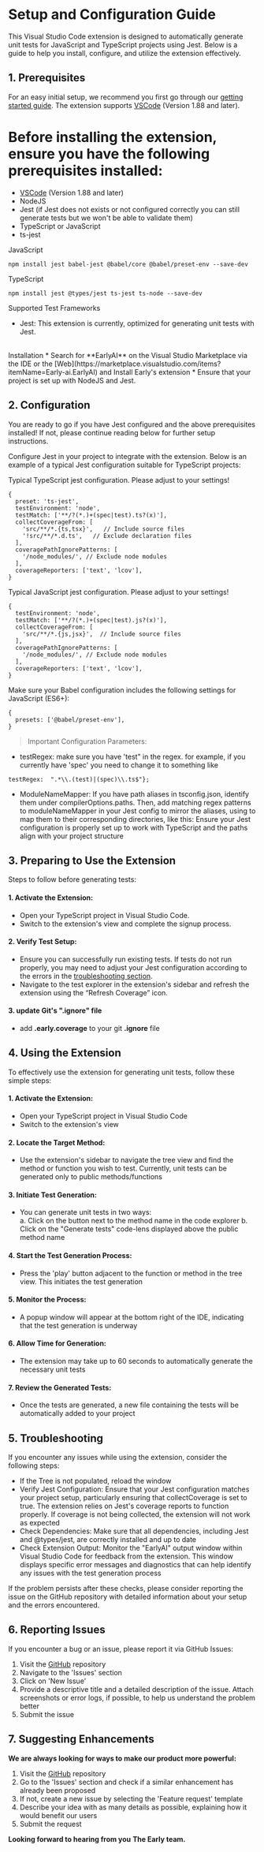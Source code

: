 



# Setup and Configuration Guide

This Visual Studio Code extension is designed to automatically generate unit tests for JavaScript and TypeScript projects using Jest. 
Below is a guide to help you install, configure, and utilize the extension effectively.

## 1. Prerequisites
For an easy initial setup, we recommend you first go through our [getting started guide](https://www.startearly.ai/docs/getting-started).
The extension supports [VSCode](https://code.visualstudio.com/download) (Version 1.88 and later).

Before installing the extension, ensure you have the following prerequisites installed:
=======
* [VSCode](https://code.visualstudio.com/download) (Version 1.88 and later)
* NodeJS
* Jest (if Jest does not exists or not configured correctly you can still generate tests but we won't be able to validate them)
* TypeScript or JavaScript
* ts-jest

JavaScript
```
npm install jest babel-jest @babel/core @babel/preset-env --save-dev
```

TypeScript
```
npm install jest @types/jest ts-jest ts-node --save-dev
```


Supported Test Frameworks
* Jest: This extension is currently, optimized for generating unit tests with Jest.
<br>
Installation
* Search for **EarlyAI** on the Visual Studio Marketplace via the IDE or the [Web](https://marketplace.visualstudio.com/items?itemName=Early-ai.EarlyAI) and Install Early's extension 
* Ensure that your project is set up with NodeJS and Jest.

## 2. Configuration
You are ready to go if you have Jest configured and the above prerequisites installed! If not, please continue reading below for further setup instructions.

Configure Jest in your project to integrate with the extension. Below is an example of a typical Jest configuration suitable for TypeScript projects:

Typical TypeScript jest configuration. Please adjust to your settings!
```
{
  preset: 'ts-jest',
  testEnvironment: 'node',
  testMatch: ['**/?(*.)+(spec|test).ts?(x)'],
  collectCoverageFrom: [
    'src/**/*.{ts,tsx}',   // Include source files
    '!src/**/*.d.ts',   // Exclude declaration files
  ],
  coveragePathIgnorePatterns: [
    '/node_modules/', // Exclude node modules
  ],
  coverageReporters: ['text', 'lcov'],
}
```

Typical JavaScript jest configuration. Please adjust to your settings!
```
{
  testEnvironment: 'node',
  testMatch: ['**/?(*.)+(spec|test).js?(x)'],
  collectCoverageFrom: [
    'src/**/*.{js,jsx}',  // Include source files
  ],
  coveragePathIgnorePatterns: [
    '/node_modules/', // Exclude node modules
  ],
  coverageReporters: ['text', 'lcov'],
}
```

Make sure your Babel configuration includes the following settings for JavaScript (ES6+):
```
{
  presets: ['@babel/preset-env'],
}
```

>Important Configuration Parameters:
* testRegex: make sure you have 'test" in the regex. for example, if you currently have 'spec' you need to change it to something like 
```
testRegex:  ".*\\.(test)|(spec)\\.ts$"};
```
* ModuleNameMapper: If you have path aliases in tsconfig.json, identify them under compilerOptions.paths. Then, add matching regex patterns to moduleNameMapper in your Jest config to mirror the aliases, using <rootDir> to map them to their corresponding directories, like this:
Ensure your Jest configuration is properly set up to work with TypeScript and the paths align with your project structure
 
## 3. Preparing to Use the Extension
Steps to follow before generating tests:

#### 1. Activate the Extension:
* Open your TypeScript project in Visual Studio Code.
* Switch to the extension's view and complete the signup process.

#### 2. Verify Test Setup:
* Ensure you can successfully run existing tests. If tests do not run properly, you may need to adjust your Jest configuration according to the errors in the [troubleshooting section](#5troubleshooting).
* Navigate to the test explorer in the extension's sidebar and refresh the extension using the “Refresh Coverage” icon.

#### 3. update Git's ".ignore" file
* add **.early.coverage** to your git **.ignore** file 
 
## 4. Using the Extension
To effectively use the extension for generating unit tests, follow these simple steps:
#### 1. Activate the Extension:
* Open your TypeScript project in Visual Studio Code
* Switch to the extension's view
#### 2. Locate the Target Method:
* Use the extension's sidebar to navigate the tree view and find the method or function you wish to test. Currently, unit tests can be generated only to public methods/functions
#### 3. Initiate Test Generation:
* You can generate unit tests in two ways:
  <br>
a.	Click on the button next to the method name in the code explorer
b.	Click on the "Generate tests" code-lens displayed above the public method name
#### 4. Start the Test Generation Process:
* Press the 'play' button adjacent to the function or method in the tree view. This initiates the test generation
#### 5. Monitor the Process:
* A popup window will appear at the bottom right of the IDE, indicating that the test generation is underway
#### 6. Allow Time for Generation:
* The extension may take up to 60 seconds to automatically generate the necessary unit tests
#### 7. Review the Generated Tests:
* Once the tests are generated, a new file containing the tests will be automatically added to your project
 
## 5. Troubleshooting
If you encounter any issues while using the extension, consider the following steps:

* If the Tree is not populated, reload the window
* Verify Jest Configuration: Ensure that your Jest configuration matches your project setup, particularly ensuring that collectCoverage is set to true. The extension relies on Jest's coverage reports to function properly. If coverage is not being collected, the extension will not work as expected
* Check Dependencies: Make sure that all dependencies, including Jest and @types/jest, are correctly installed and up to date
* Check Extension Output: Monitor the "EarlyAI" output window within Visual Studio Code for feedback from the extension. This window displays specific error messages and diagnostics that can help identify any issues with the test generation process

If the problem persists after these checks, please consider reporting the issue on the GitHub repository with detailed information about your setup and the errors encountered.

## 6. Reporting Issues
If you encounter a bug or an issue, please report it via GitHub Issues:
1.	Visit the [GitHub](https://github.com/earlyai/earlyai-vscode-release/issues) repository
2.	Navigate to the 'Issues' section
3.	Click on 'New Issue'
4.	Provide a descriptive title and a detailed description of the issue. Attach screenshots or error logs, if possible, to help us understand the problem better
5.	Submit the issue
## 7. Suggesting Enhancements
**We are always looking for ways to make our product more powerful:**
1.	Visit the [GitHub](https://github.com/earlyai/earlyai-vscode-release/issues) repository
2.	Go to the 'Issues' section and check if a similar enhancement has already been proposed
3.	If not, create a new issue by selecting the 'Feature request' template
4.	Describe your idea with as many details as possible, explaining how it would benefit our users
5.	Submit the request


**Looking forward to hearing from you**
**The Early team.**
